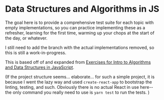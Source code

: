 # Data Structures and Algorithms in JS

The goal here is to provide a comprehensive test suite for each topic with empty implementations, so you can practice implementing these as a refresher, learning for the first time, warming up your chops at the start of the day, or whatever.

I still need to add the branch with the actual implementations removed, so this is still a work-in-progress.

This is based off of and expanded from [Exercises for Intro to Algorithms and Data Structures in JavaScript](https://github.com/kuychaco/algoClass).

(If the project structure seems... elaborate... for such a simple project, it is because I went the lazy way and used `create-react-app` to bootstrap the linting, testing, and such. Obviously there is no actual React in use here--the only command you really need to use is `yarn test` to run the tests. )
